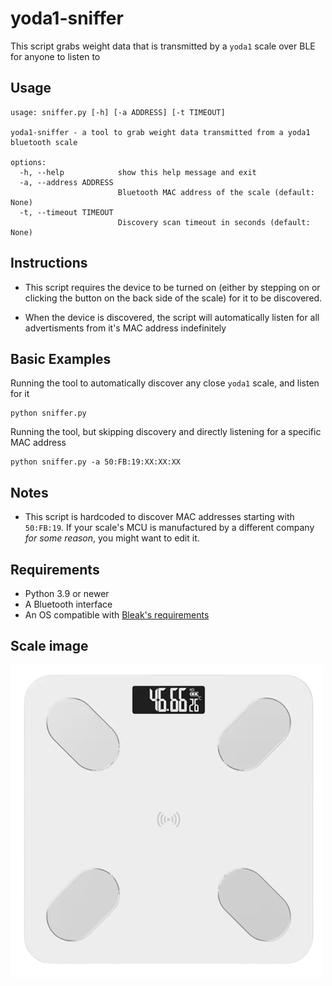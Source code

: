 # yoda1-sniffer
This script grabs weight data that is transmitted by a 
`yoda1` scale over BLE for anyone to listen to

## Usage
```
usage: sniffer.py [-h] [-a ADDRESS] [-t TIMEOUT]

yoda1-sniffer - a tool to grab weight data transmitted from a yoda1 bluetooth scale

options:
  -h, --help            show this help message and exit
  -a, --address ADDRESS
                        Bluetooth MAC address of the scale (default: None)
  -t, --timeout TIMEOUT
                        Discovery scan timeout in seconds (default: None)
```

## Instructions
- This script requires the device to be turned on (either by stepping on or 
clicking the button on the back side of the scale) for it to be discovered.

- When the device is discovered, the script will automatically listen 
for all advertisments from it's MAC address indefinitely

## Basic Examples
Running the tool to automatically discover any close `yoda1` scale, and listen for it
```shell
python sniffer.py
```

Running the tool, but skipping discovery and directly listening for a specific MAC address
```shell
python sniffer.py -a 50:FB:19:XX:XX:XX
```

## Notes
- This script is hardcoded to discover MAC addresses starting with `50:FB:19`. If your
scale's MCU is manufactured by a different company *for some reason*, you might want to edit it.

## Requirements
- Python 3.9 or newer
- A Bluetooth interface
- An OS compatible with [Bleak's requirements](https://github.com/hbldh/bleak?tab=readme-ov-file#features)

## Scale image
![Yoda1 Scale](yoda1-scale.png)
